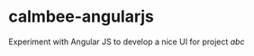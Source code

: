 calmbee-angularjs
=================

Experiment with Angular JS to develop a nice UI for project *abc*
